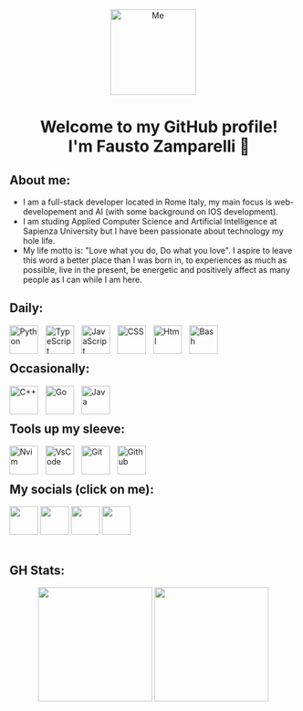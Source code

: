 <div align="center">
  <img src="https://github.com/user-attachments/assets/62740fe2-e96f-449b-ba79-b832320411f7" alt="Me" width="150" height="150">
  <h1 style="padding-left: 20px;"">Welcome to my GitHub profile!<br />I'm Fausto Zamparelli 👋</h1>
</div>

## About me:  
- I am a full-stack developer located in Rome Italy, my main focus is web-developement and AI (with some background on IOS development).
- I am studing Applied Computer Science and Artificial Intelligence at Sapienza University but I have been passionate about technology my hole life.  
- My life motto is: "Love what you do, Do what you love". I aspire to leave this word a better place than I was born in, to experiences as much as possible, live in the present, be energetic and 
positively affect as many people as I can while I am here. 

## Daily:
<img align="left" alt="Python" width="50px" style="padding-right:10px;" src="https://cdn.jsdelivr.net/gh/devicons/devicon/icons/python/python-plain.svg" />
<img align="left" alt="TypeScript" width="50px" style="padding-right:10px;" src="https://cdn.jsdelivr.net/gh/devicons/devicon@latest/icons/typescript/typescript-original.svg" />
<img align="left" alt="JavaScript" width="50px" style="padding-right:10px;" src="https://cdn.jsdelivr.net/gh/devicons/devicon@latest/icons/javascript/javascript-original.svg" />
<img align="left" alt="CSS" width="50px" style="padding-right:10px;" src="https://cdn.jsdelivr.net/gh/devicons/devicon@latest/icons/css3/css3-original.svg" />
<img align="left" alt="Html" width="50px" style="padding-right:10px;" src="https://cdn.jsdelivr.net/gh/devicons/devicon@latest/icons/html5/html5-original.svg" />
<img align="left" alt="Bash" width="50px" style="padding-right:10px;" src="https://cdn.jsdelivr.net/gh/devicons/devicon@latest/icons/bash/bash-original.svg" />
<br><br>

## Occasionally:
<img align="left" alt="C++" width="50px" style="padding-right:10px;" src="https://cdn.jsdelivr.net/gh/devicons/devicon@latest/icons/cplusplus/cplusplus-original.svg"/>
<img align="left" alt="Go" width="50px" style="padding-right:10px;" src="https://cdn.jsdelivr.net/gh/devicons/devicon@latest/icons/go/go-original.svg" />
<img align="left" alt="Java" width="50px" style="padding-right:10px;" src="https://cdn.jsdelivr.net/gh/devicons/devicon/icons/java/java-original.svg"/>
<br><br>
    
## Tools up my sleeve:
<img align="left" alt="Nvim" width="50px" style="padding-right:10px;" src="https://cdn.jsdelivr.net/gh/devicons/devicon@latest/icons/neovim/neovim-original.svg" />
<img align="left" alt="VsCode" width="50px" style="padding-right:10px;" src="https://cdn.jsdelivr.net/gh/devicons/devicon@latest/icons/vscode/vscode-original.svg" />
<img align="left" alt="Git" width="50px" style="padding-right:10px;" src="https://cdn.jsdelivr.net/gh/devicons/devicon@latest/icons/git/git-original.svg" />
<img align="left" alt="Github" width="50px" style="padding-right:10px;" src="https://cdn.jsdelivr.net/gh/devicons/devicon@latest/icons/github/github-original.svg" />
<br><br>

## My socials (click on me):
<a href="https://www.linkedin.com/in/fausto-zamparelli-183387245/" target="_blank"><img src="https://upload.wikimedia.org/wikipedia/commons/c/ca/LinkedIn_logo_initials.png" width="50" height="50"></a>
<a href="https://x.com/faustozampa" target="_blank"><img src="https://github.com/faustozamparelli/faustozamparelli/assets/105665123/aa4401a5-f3cd-4b9b-9acd-36f53d669cc4" width="50" height="50"></a>
<a href="https://www.instagram.com/faustozamparelli/" target="_blank"><img src="https://upload.wikimedia.org/wikipedia/commons/e/e7/Instagram_logo_2016.svg" width="50" height="50"></a>
<a href="https://open.spotify.com/user/fausto.zamparelli-it?si=de62022e8a874874" target="_blank"><img src="https://github.com/faustozamparelli/faustozamparelli/assets/105665123/38f8d145-eb19-4da1-bd50-8dde119bb1f1" width="50" height="50"></a>
<br><br>

## GH Stats:
<p align="center">
  <img height=200 src="https://github-readme-stats.vercel.app/api?username=faustozamparelli&rank_icon=github&theme=midnight-purple" />
  <img height=200 src="https://github-readme-stats.vercel.app/api/top-langs/?username=faustozamparelli&layout=compact&langs_count=8&card_width=320&theme=midnight-purple" />
</p>
